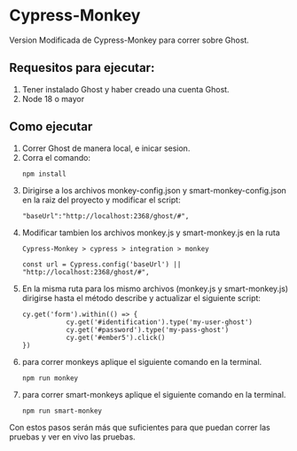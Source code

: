 # Cypress-Monkey
Version Modificada de Cypress-Monkey para correr sobre Ghost.

## Requesitos para ejecutar:
1. Tener instalado Ghost y haber creado una cuenta Ghost.
2. Node 18 o mayor

## Como ejecutar
1. Correr Ghost de manera local, e inicar sesion.
2. Corra el comando:
   ```
   npm install
   ```
4. Dirigirse a los archivos monkey-config.json y smart-monkey-config.json en la raiz del proyecto y modificar el script:
   ```
   "baseUrl":"http://localhost:2368/ghost/#",
   ```
5. Modificar tambien los archivos monkey.js y smart-monkey.js en la ruta 
   ```
   Cypress-Monkey > cypress > integration > monkey
   ```
   ```
   const url = Cypress.config('baseUrl') || "http://localhost:2368/ghost/#",
   ```
 6. En la misma ruta para los mismo archivos (monkey.js y smart-monkey.js) dirigirse hasta el método describe y actualizar el siguiente script:
     ```
     cy.get('form').within(() => {
                cy.get('#identification').type('my-user-ghost')
                cy.get('#password').type('my-pass-ghost')
                cy.get('#ember5').click()
     })
     ```
 7. para correr monkeys aplique el siguiente comando en la terminal.
    ```
    npm run monkey
    ```
 8. para correr smart-monkeys aplique el siguiente comando en la terminal.
    ```
    npm run smart-monkey
    ```
Con estos pasos serán más que suficientes para que puedan correr las pruebas y ver en vivo las pruebas.
